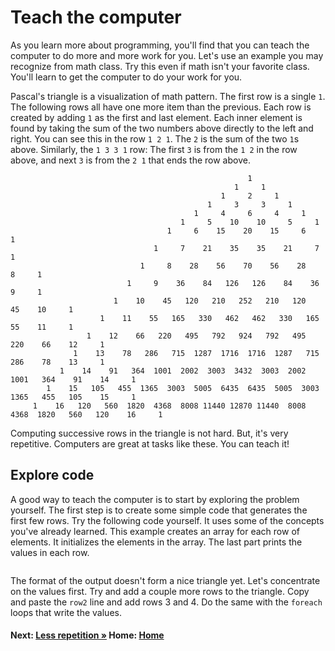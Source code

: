 # Teach the computer

As you learn more about programming, you'll find that you can teach the computer to do more and more work for you. Let's use an example you may recognize from math class. Try this even if math isn't your favorite class. You'll learn to get the computer to do your work for you.

Pascal's triangle is a visualization of math pattern. The first row is a single `1`. The following rows all have one more item than the previous. Each row is created by adding `1` as the first and last element. Each inner element is found by taking the sum of the two numbers above directly to the left and right. You can see this in the row `1 2 1`. The `2` is the sum of the two `1`s above. Similarly, the `1 3 3 1` row: The first `3` is from the `1 2` in the row above, and next `3` is from the `2 1` that ends the row above.

```console
                                                     1
                                                  1     1
                                               1     2     1
                                            1     3     3     1
                                         1     4     6     4     1
                                      1     5    10    10     5     1
                                   1     6    15    20    15     6     1
                                1     7    21    35    35    21     7     1
                             1     8    28    56    70    56    28     8     1
                          1     9    36    84   126   126    84    36     9     1
                       1    10    45   120   210   252   210   120    45    10     1
                    1    11    55   165   330   462   462   330   165    55    11     1
                 1    12    66   220   495   792   924   792   495   220    66    12     1
              1    13    78   286   715  1287  1716  1716  1287   715   286    78    13     1
           1    14    91   364  1001  2002  3003  3432  3003  2002  1001   364    91    14     1
        1    15   105   455  1365  3003  5005  6435  6435  5005  3003  1365   455   105    15     1
     1    16   120   560  1820  4368  8008 11440 12870 11440  8008  4368  1820   560   120    16     1
```

Computing successive rows in the triangle is not hard. But, it's very repetitive. Computers are great at tasks like these. You can teach it!

## Explore code

A good way to teach the computer is to start by exploring the problem yourself. The first step is to create some simple code that generates the first few rows. Try the following code yourself. It uses some of the concepts you've already learned. This example creates an array for each row of elements. It initializes the elements in the array. The last part prints the values in each row.

``` cs --region handcoded --source-file .\myapp\PascalsTriangle.cs --project .\myapp\myapp.csproj
```

The format of the output doesn't form a nice triangle yet. Let's concentrate on the values first. Try and add a couple more rows to the triangle. Copy and paste the `row2` line and add rows 3 and 4. Do the same with the `foreach` loops that write the values.

#### Next: [Less repetition &raquo;](./TeachTheComputer-repetition.md) Home: [Home](../Readme.md)
